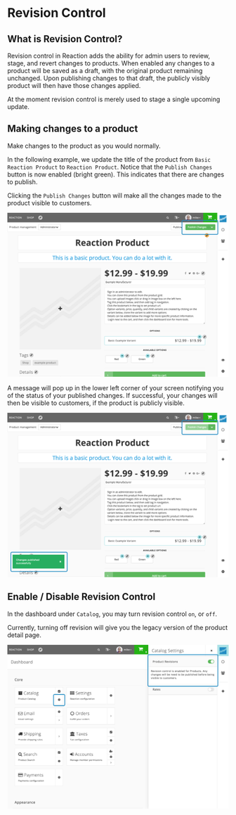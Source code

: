 # Revision Control

## What is Revision Control?

Revision control in Reaction adds the ability for admin users to review, stage, and revert changes to products. When enabled any changes to a product will be saved as a draft, with the original product remaining unchanged. Upon publishing changes to that draft, the publicly visibly product will then have those changes applied.

At the moment revision control is merely used to stage a single upcoming update.

## Making changes to a product

Make changes to the product as you would normally.

In the following example, we update the title of the product from `Basic Reaction Product` to `Reaction Product`. Notice that the `Publish Changes` button is now enabled (bright green). This indicates that there are changes to publish.

Clicking the `Publish Changes` button will make all the changes made to the product visible to customers.

![](/assets/admin-product-revision-publish.png "Publish Product Draft")

A message will pop up in the lower left corner of your screen notifying you of the status of your published changes. If successful, your changes will then be visible to customers, if the product is publicly visible.

![](/assets/admin-product-revision-publish-success.png "Publish Product Success")

## Enable / Disable Revision Control

In the dashboard under `Catalog`, you may turn revision control `on`, or `off`.

Currently, turning off revision will give you the legacy version of the product detail page.

![](/assets/admin-catalog-revision-settings.png "Catalog Revision Settings")
